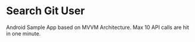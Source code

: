 # Search Git User
Android Sample App based on MVVM Architecture.
Max 10 API calls are hit in one minute.
